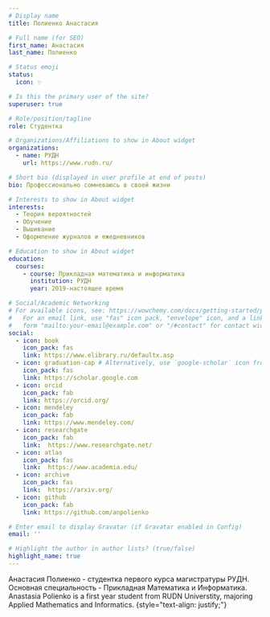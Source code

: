 ```yaml
---
# Display name
title: Полиенко Анастасия

# Full name (for SEO)
first_name: Анастасия
last_name: Полиенко

# Status emoji
status:
  icon: ✨

# Is this the primary user of the site?
superuser: true

# Role/position/tagline
role: Студентка

# Organizations/Affiliations to show in About widget
organizations:
  - name: РУДН
    url: https://www.rudn.ru/

# Short bio (displayed in user profile at end of posts)
bio: Профессионально сомневаюсь в своей жизни

# Interests to show in About widget
interests:
  - Теория вероятностей
  - Обучение
  - Вышивание
  - Оформление журналов и ежедневников

# Education to show in About widget
education:
  courses:
    - course: Прикладная математика и информатика
      institution: РУДН
      year: 2019-настоящее время

# Social/Academic Networking
# For available icons, see: https://wowchemy.com/docs/getting-started/page-builder/#icons
#   For an email link, use "fas" icon pack, "envelope" icon, and a link in the
#   form "mailto:your-email@example.com" or "/#contact" for contact widget.
social:
  - icon: book
    icon_pack: fas
    link: https://www.elibrary.ru/defaultx.asp
  - icon: graduation-cap # Alternatively, use `google-scholar` icon from `ai` icon pack
    icon_pack: fas
    link: https://scholar.google.com
  - icon: orcid
    icon_pack: fab
    link: https://orcid.org/
  - icon: mendeley
    icon_pack: fab
    link: https://www.mendeley.com/
  - icon: researchgate
    icon_pack: fab
    link:  https://www.researchgate.net/
  - icon: atlas
    icon_pack: fas
    link:  https://www.academia.edu/
  - icon: archive
    icon_pack: fas
    link:  https://arxiv.org/
  - icon: github
    icon_pack: fab
    link: https://github.com/anpolienko

# Enter email to display Gravatar (if Gravatar enabled in Config)
email: ''

# Highlight the author in author lists? (true/false)
highlight_name: true
---
```


Анастасия Полиенко - студентка первого курса магистратуры РУДН. Основная специальность - Прикладная Математика и Информатика.
Anastasia Polienko is a first year student from RUDN Universtity, majoring Applied Mathematics and Informatics.
{style="text-align: justify;"}
